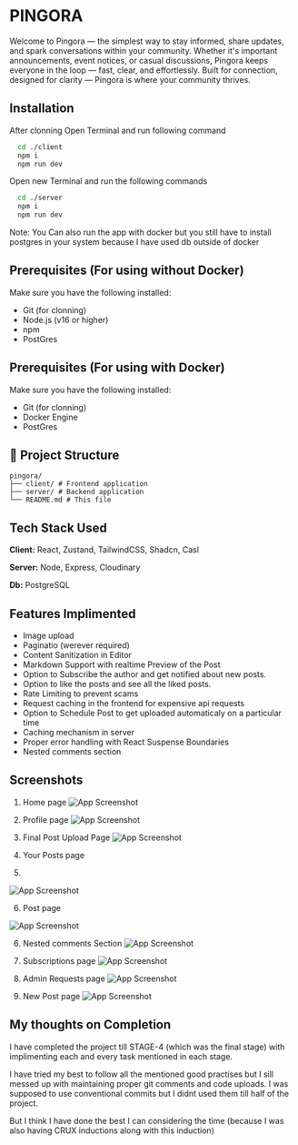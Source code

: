 
# PINGORA

Welcome to Pingora — the simplest way to stay informed, share updates, and spark conversations within your community. Whether it's important announcements, event notices, or casual discussions, Pingora keeps everyone in the loop — fast, clear, and effortlessly. Built for connection, designed for clarity — Pingora is where your community thrives.


## Installation

After clonning Open Terminal and run following command

```bash
  cd ./client
  npm i
  npm run dev
```

Open new Terminal and run the following commands

```bash
  cd ./server
  npm i
  npm run dev
```

Note: You Can also run the app with docker but you still have to install postgres in your system because I have used db outside of docker

## Prerequisites (For using without Docker)

Make sure you have the following installed:
- Git (for clonning)
- Node.js (v16 or higher)
- npm 
- PostGres

  
## Prerequisites (For using with Docker)

Make sure you have the following installed:
- Git (for clonning)
- Docker Engine
- PostGres

## 📁 Project Structure
```
pingora/
├── client/ # Frontend application
├── server/ # Backend application
└── README.md # This file
```

## Tech Stack Used

**Client:** React, Zustand, TailwindCSS, Shadcn, Casl

**Server:** Node, Express, Cloudinary

**Db:** PostgreSQL 



## Features Implimented

- Image upload
- Paginatio (werever required)
- Content Sanitization in Editor
- Markdown Support with realtime Preview of the Post
- Option to Subscribe the author and get notified about new posts.
- Option to like the posts and see all the liked posts.
- Rate Limiting to prevent scams
-  Request caching in the frontend for expensive api requests 
- Option to Schedule Post to get uploaded automaticaly on a particular time
- Caching mechanism in server
- Proper error handling with React Suspense Boundaries
- Nested comments section



## Screenshots

1. Home page
![App Screenshot](https://res.cloudinary.com/dae3h92th/image/upload/v1748851477/Screenshot_2025-06-02_133232_mjahry.png)

2. Profile page
![App Screenshot](https://res.cloudinary.com/dae3h92th/image/upload/v1748851574/Screenshot_2025-06-02_133605_uzuoea.png)

3. Final Post Upload Page
![App Screenshot](https://res.cloudinary.com/dae3h92th/image/upload/v1748851805/Screenshot_2025-06-02_133957_yn9ufb.png)

4. Your Posts page
5. 
![App Screenshot](https://res.cloudinary.com/dae3h92th/image/upload/v1748851860/Screenshot_2025-06-02_134047_umual1.png)

6. Post page

![App Screenshot](https://res.cloudinary.com/dae3h92th/image/upload/v1748851976/Screenshot_2025-06-02_134243_ho2uvr.png)

6. Nested comments Section
![App Screenshot](https://res.cloudinary.com/dae3h92th/image/upload/v1748852321/Screenshot_2025-06-02_134829_ueltla.png)

7. Subscriptions page
![App Screenshot](https://res.cloudinary.com/dae3h92th/image/upload/v1748852404/Screenshot_2025-06-02_134954_u0pqys.png)

8. Admin Requests page
![App Screenshot](https://res.cloudinary.com/dae3h92th/image/upload/v1748852470/Screenshot_2025-06-02_135101_iibvfs.png)

9. New Post page
![App Screenshot](https://res.cloudinary.com/dae3h92th/image/upload/v1748852553/Screenshot_2025-06-02_135221_uamf9t.png)



## My thoughts on Completion

I have completed the project till STAGE-4 (which was the final stage) with implimenting each and every task mentioned in each stage.

I have tried my best to follow all the mentioned good practises but I sill messed up with maintaining proper git comments and code uploads. I was supposed to use conventional commits but I didnt used them till half of the project. 

But I think I have done the best I can considering the time (because I was also having CRUX inductions along with this induction)




